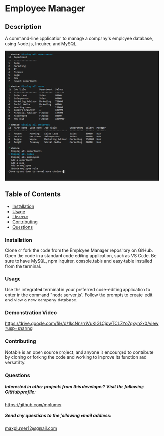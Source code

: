# Employee Manager

## Description 
A command-line application to manage a company's employee database, using Node.js, Inquirer, and MySQL.

![Screenshot](public/assets/images/screenshot1.png)

## Table of Contents
* [Installation](#installation) 
* [Usage](#usage) 
* [License](#license) 
* [Contributing](#contributing)
* [Questions](#questions)

 
### Installation
Clone or fork the code from the Employee Manager repository on GitHub. Open the code in a standard code editing application, such as VS Code. Be sure to have MySQL, npm inquirer, console.table and easy-table installed from the terminal.
### Usage
Use the integrated terminal in your preferred code-editing application to enter in the command "node server.js". Follow the prompts to create, edit and view a new company database.
### Demonstration Video
https://drive.google.com/file/d/1kcNnsrriVuKlGLCjpwTCLZYo7qxyn2x0/view?usp=sharing

### Contributing
Notable is an open source project, and anyone is encourged to contribute by cloning or forking the code and working to improve its function and versatility.

### Questions
    
##### Interested in other projects from this developer? Visit the following GitHub profile:
https://github.com/mplumer
    
##### Send any questions to the following email address:
maxplumer12@gmail.com
